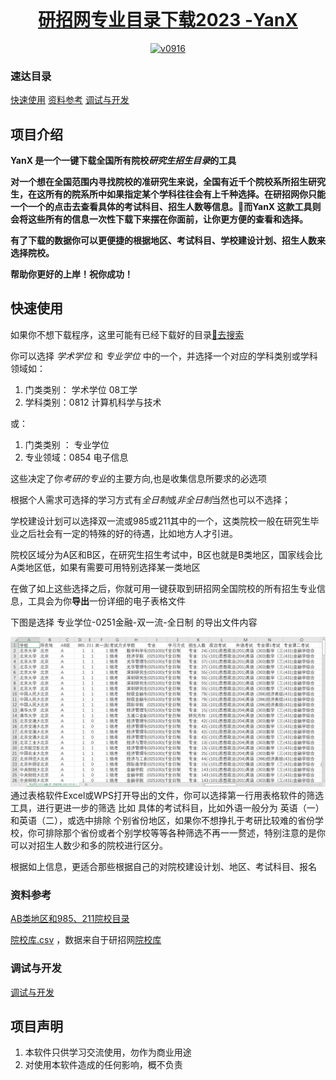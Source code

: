 <div align=center>

<a href='https://github.com/xx025/YanX'>
<img style="height: 200px" src="https://github.com/xx025/YanX/raw/pages/docs/img/favicon2.ico"  alt=""/>

<h1>研招网专业目录下载2023 -YanX</h1> 

<img width="960" alt="v0916" src="https://user-images.githubusercontent.com/71559822/190679275-dff4d2d9-82d1-4c35-8ca6-c370e1cddcc4.png">
</a>  
</div>

### 速达目录

[快速使用](#快速使用) [资料参考](#资料参考) [调试与开发](#调试与开发)

## 项目介绍

**YanX 是一个一键下载全国所有院校*研究生招生目录*的工具**

**对一个想在全国范围内寻找院校的准研究生来说，全国有近千个院校系所招生研究生，在这所有的院系所中如果指定某个学科往往会有上千种选择。在研招网你只能一个一个的点击去查看具体的考试科目、招生人数等信息。🎉而YanX 这款工具则会将这些所有的信息一次性下载下来摆在你面前，让你更方便的查看和选择。**

**有了下载的数据你可以更便捷的根据地区、考试科目、学校建设计划、招生人数来选择院校。**

**帮助你更好的上岸！祝你成功！**

## 快速使用

如果你不想下载程序，这里可能有已经下载好的目录[🔗去搜索](https://github.com/xx025/YanX-Docs/find/main)

你可以选择 *学术学位* 和 *专业学位* 中的一个，并选择一个对应的学科类别或学科领域如：

1. 门类类别： 学术学位 08工学
2. 学科类别：0812 计算机科学与技术

或：

1. 门类类别 ： 专业学位
2. 专业领域：0854 电子信息

这些决定了你*考研的专业*的主要方向,也是收集信息所要求的必选项

根据个人需求可选择的学习方式有*全日制*或*非全日制*当然也可以不选择；

学校建设计划可以选择双一流或985或211其中的一个，这类院校一般在研究生毕业之后社会有一定的特殊的好的待遇，比如地方人才引进。

院校区域分为A区和B区，在研究生招生考试中，B区也就是B类地区，国家线会比A类地区低，如果有需要可用特别选择某一类地区

在做了如上这些选择之后，你就可用一键获取到研招网全国院校的所有招生专业信息，工具会为你**导出**一份详细的电子表格文件

下图是选择 专业学位-0251金融-双一流-全日制 的导出文件内容

![](https://github.com/xx025/YanX/blob/pages/docs/img/2022-09-09_08-25-55-例图.png)
通过表格软件Excel或WPS打开导出的文件，你可以选择第一行用表格软件的筛选工具，进行更进一步的筛选
比如 具体的考试科目，比如外语一般分为 英语（一）和英语（二），或选中排除
个别省份地区，如果你不想挣扎于考研比较难的省份学校，你可排除那个省份或者个别学校等等各种筛选不再一一赘述，特别注意的是你可以对招生人数少和多的院校进行区分。

根据如上信息，更适合那些根据自己的对院校建设计划、地区、考试科目、报名


### 资料参考

[AB类地区和985、211院校目录](https://github.com/xx025/YanX/blob/pages/docs/AB类地区和985、211院校目录.md)

[院校库.csv](https://github.com/xx025/YanX/blob/pages/docs/院校库.csv)
，数据来自于研招网[院校库](https://yz.chsi.com.cn/sch/)

### 调试与开发

[调试与开发](https://github.com/xx025/YanX/blob/pages/调试与开发.md)

## 项目声明

1. 本软件只供学习交流使用，勿作为商业用途
2. 对使用本软件造成的任何影响，概不负责






    





